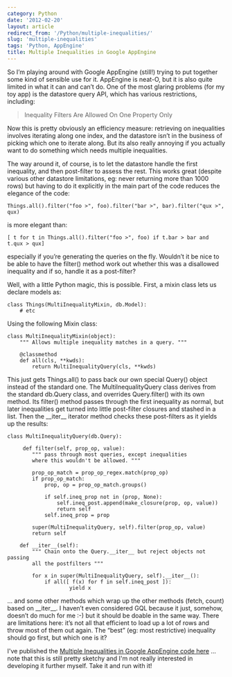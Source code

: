 ```yaml
---
category: Python
date: '2012-02-20'
layout: article
redirect_from: '/Python/multiple-inequalities/'
slug: 'multiple-inequalities'
tags: 'Python, AppEngine'
title: Multiple Inequalities in Google AppEngine
---
```


So I’m playing around with Google AppEngine (still!) trying to put
together some kind of sensible use for it. AppEngine is neat-O, but it
is also quite limited in what it can and can’t do. One of the most
glaring problems (for my toy app) is the datastore query API, which has
various restrictions, including:

> Inequality Filters Are Allowed On One Property Only

Now this is pretty obviously an efficiency measure: retrieving on
inequalities involves iterating along one index, and the datastore isn’t
in the business of picking which one to iterate along. But its also
really annoying if you actually want to do something which needs
multiple inequalities.

The way around it, of course, is to let the datastore handle the first
inequality, and then post-filter to assess the rest. This works great
(despite various other datastore limitations, eg: never returning more
than 1000 rows) but having to do it explicitly in the main part of the
code reduces the elegance of the code:

``` {.sourceCode .python}
Things.all().filter("foo >", foo).filter("bar >", bar).filter("qux >", qux)
```

is more elegant than:

``` {.sourceCode .python}
[ t for t in Things.all().filter("foo >", foo) if t.bar > bar and t.qux > qux]
```

especially if you’re generating the queries on the fly. Wouldn’t it be
nice to be able to have the filter() method work out whether this was a
disallowed inequality and if so, handle it as a post-filter?

Well, with a little Python magic, this is possible. First, a mixin class
lets us declare models as:

``` {.sourceCode .python}
class Things(MultiInequalityMixin, db.Model):
    # etc
```

Using the following Mixin class:

``` {.sourceCode .python}
class MultiInequalityMixin(object):
    """ Allows multiple inequality matches in a query. """

    @classmethod
    def all(cls, **kwds):
        return MultiInequalityQuery(cls, **kwds)
```

This just gets Things.all() to pass back our own special Query() object
instead of the standard one. The MultiInequalityQuery class derives from
the standard db.Query class, and overrides Query.filter() with its own
method. Its filter() method passes through the first inequality as
normal, but later inequalities get turned into little post-filter
closures and stashed in a list. Then the \_\_iter\_\_ iterator method
checks these post-filters as it yields up the results:

``` {.sourceCode .python}
class MultiInequalityQuery(db.Query):

     def filter(self, prop_op, value):
        """ pass through most queries, except inequalities
        where this wouldn't be allowed. """

        prop_op_match = prop_op_regex.match(prop_op)
        if prop_op_match:
            prop, op = prop_op_match.groups()

            if self.ineq_prop not in (prop, None):
                self.ineq_post.append(make_closure(prop, op, value))
                return self
            self.ineq_prop = prop

        super(MultiInequalityQuery, self).filter(prop_op, value)
        return self

    def __iter__(self):
        """ Chain onto the Query.__iter__ but reject objects not passing
        all the postfilters """

        for x in super(MultiInequalityQuery, self).__iter__():
            if all([ f(x) for f in self.ineq_post ]):
                    yield x
```

… and some other methods which wrap up the other methods (fetch, count)
based on \_\_iter\_\_. I haven’t even considered GQL because it just,
somehow, doesn’t do much for me :-) but it should be doable in the same
way. There are limitations here: it’s not all that efficient to load up
a lot of rows and throw most of them out again. The “best” (eg: most
restrictive) inequality should go first, but which one is it?

I've published the [Multiple Inequalities in Google AppEngine code
here](http://code.zoic.org/inequality_mixin/) ... note that this is
still pretty sketchy and I'm not really interested in developing it
further myself. Take it and run with it!
